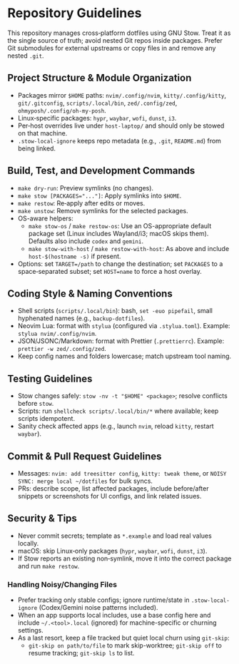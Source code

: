 # Repository Guidelines

This repository manages cross‑platform dotfiles using GNU Stow. Treat it as the single source of truth; avoid nested Git repos inside packages. Prefer Git submodules for external upstreams or copy files in and remove any nested `.git`.

## Project Structure & Module Organization
- Packages mirror `$HOME` paths: `nvim/.config/nvim`, `kitty/.config/kitty`, `git/.gitconfig`, `scripts/.local/bin`, `zed/.config/zed`, `ohmyposh/.config/oh-my-posh`.
- Linux‑specific packages: `hypr`, `waybar`, `wofi`, `dunst`, `i3`.
- Per‑host overrides live under `host-laptop/` and should only be stowed on that machine.
- `.stow-local-ignore` keeps repo metadata (e.g., `.git`, `README.md`) from being linked.

## Build, Test, and Development Commands
- `make dry-run`: Preview symlinks (no changes).
- `make stow [PACKAGES="..."]`: Apply symlinks into `$HOME`.
- `make restow`: Re‑apply after edits or moves.
- `make unstow`: Remove symlinks for the selected packages.
- OS-aware helpers:
  - `make stow-os` / `make restow-os`: Use an OS-appropriate default package set (Linux includes Wayland/i3; macOS skips them). Defaults also include `codex` and `gemini`.
  - `make stow-with-host` / `make restow-with-host`: As above and include `host-$(hostname -s)` if present.
- Options: set `TARGET=/path` to change the destination; set `PACKAGES` to a space‑separated subset; set `HOST=name` to force a host overlay.

## Coding Style & Naming Conventions
- Shell scripts (`scripts/.local/bin`): bash, `set -euo pipefail`, small hyphenated names (e.g., `backup-dotfiles`).
- Neovim Lua: format with `stylua` (configured via `.stylua.toml`). Example: `stylua nvim/.config/nvim`.
- JSON/JSONC/Markdown: format with Prettier (`.prettierrc`). Example: `prettier -w zed/.config/zed`.
- Keep config names and folders lowercase; match upstream tool naming.

## Testing Guidelines
- Stow changes safely: `stow -nv -t "$HOME" <package>`; resolve conflicts before `stow`.
- Scripts: run `shellcheck scripts/.local/bin/*` where available; keep scripts idempotent.
- Sanity check affected apps (e.g., launch `nvim`, reload `kitty`, restart `waybar`).

## Commit & Pull Request Guidelines
- Messages: `nvim: add treesitter config`, `kitty: tweak theme`, or `NOISY SYNC: merge local ~/dotfiles` for bulk syncs.
- PRs: describe scope, list affected packages, include before/after snippets or screenshots for UI configs, and link related issues.

## Security & Tips
- Never commit secrets; template as `*.example` and load real values locally.
- macOS: skip Linux‑only packages (`hypr`, `waybar`, `wofi`, `dunst`, `i3`).
- If Stow reports an existing non‑symlink, move it into the correct package and run `make restow`.

### Handling Noisy/Changing Files
- Prefer tracking only stable configs; ignore runtime/state in `.stow-local-ignore` (Codex/Gemini noise patterns included).
- When an app supports local includes, use a base config here and include `~/.<tool>.local` (ignored) for machine-specific or churning settings.
- As a last resort, keep a file tracked but quiet local churn using `git-skip`:
  - `git-skip on path/to/file` to mark skip-worktree; `git-skip off` to resume tracking; `git-skip ls` to list.
